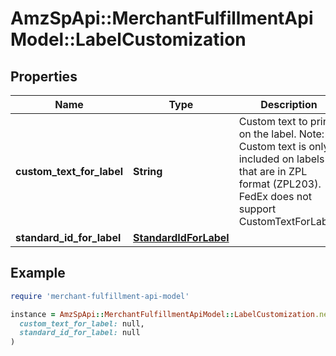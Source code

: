 # AmzSpApi::MerchantFulfillmentApiModel::LabelCustomization

## Properties

| Name | Type | Description | Notes |
| ---- | ---- | ----------- | ----- |
| **custom_text_for_label** | **String** | Custom text to print on the label.  Note: Custom text is only included on labels that are in ZPL format (ZPL203). FedEx does not support CustomTextForLabel. | [optional] |
| **standard_id_for_label** | [**StandardIdForLabel**](StandardIdForLabel.md) |  | [optional] |

## Example

```ruby
require 'merchant-fulfillment-api-model'

instance = AmzSpApi::MerchantFulfillmentApiModel::LabelCustomization.new(
  custom_text_for_label: null,
  standard_id_for_label: null
)
```

